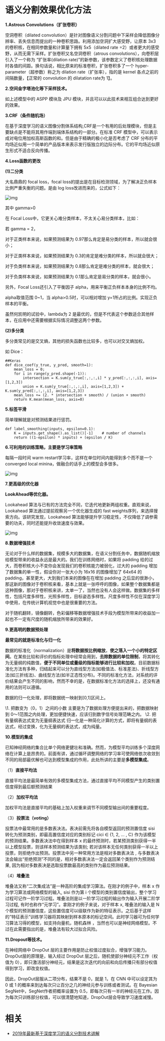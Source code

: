 


# 语义分割效果优化方法

**1.Astrous Convolutions（扩张卷积）**

空洞卷积（dilated convolution）是针对图像语义分割问题中下采样会降低图像分辨率、丢失信息而提出的一种卷积思路。利用添加空洞扩大感受野，让原本 3x3 的卷积核，在相同参数量和计算量下拥有 5x5（dilated rate =2）或者更大的感受野，从而无需下采样。扩张卷积又名空洞卷积（atrous convolutions），向卷积层引入了一个称为 “扩张率(dilation rate)”的新参数，该参数定义了卷积核处理数据时各值的间距。换句话说，相比原来的标准卷积，扩张卷积多了一个 hyper-parameter（超参数）称之为 dilation rate（扩张率），指的是 kernel 各点之前的间隔数量，【正常的 convolution 的 dilatation rate为 1】。

**2.空间金字塔池化等下采样技术。**

如上述模型中的 ASPP 模块及 JPU 模块，并且可以以此技术来相互组合达到更好的效果。

**3.CRF（条件随机场）**

在基于深度学习的语义图像分割体系结构,CRF是一个有用的后处理模块，但是主要缺点是不能将其用作端到端体系结构的一部分。在标准 CRF 模型中，可以表示成对电位用加权高斯函数的和。但是由于精确的极小化是否考虑了 CRF 分布的平均场近似用一个简单的产品版本来表示发行版独立的边际分布。它的平均场近似原生形式不适合反向传播。

**4.Loss函数的更改**

**(1)二分类**

大名鼎鼎的 focal loss，focal loss的提出是在目标检测领域，为了解决正负样本比例严重失衡的问题。是由 log loss改进而来的，公式如下：

![img](https://pic2.zhimg.com/80/v2-7f510d6c0a12f9c7c2c17e43d1633a1d_hd.jpg)

其中 gamma>0

在 Focal Loss中，它更关心难分类样本，不太关心易分类样本，比如：

若 gamma = 2，

对于正类样本来说，如果预测结果为 0.97那么肯定是易分类的样本，所以就会很小；

对于正类样本来说，如果预测结果为 0.3的肯定是难分类的样本，所以就会很大；

对于负类样本来说，如果预测结果为 0.8那么肯定是难分类的样本，就会很大；

对于负类样本来说，如果预测结果为 0.1那么肯定是易分类的样本，就会很小。

另外，Focal Loss还引入了平衡因子 alpha，用来平衡正负样本本身的比例不均。

alpha取值范围 0~1，当 alpha>0.5时，可以相对增加 y=1所占的比例。实现正负样本的平衡。

虽然何凯明的试验中，lambda为 2 是最优的，但是不代表这个参数适合其他样本，在应用中还需要根据实际情况调整这两个参数。

**(2)多分类**

多分类常见的是交叉熵，其他的损失函数也比较多，也可以对交叉熵加权。

如 Dice：

```python3
##Keras
def dice_coef(y_true, y_pred, smooth=1):
    mean_loss = 0;
    for i in range(y_pred.shape(-1)):
        intersection = K.sum(y_true[:,:,:,i] * y_pred[:,:,:,i], axis=[1,2,3])
        union = K.sum(y_true[:,:,:,i], axis=[1,2,3]) + K.sum(y_pred[:,:,:,i], axis=[1,2,3])
    mean_loss += (2. * intersection + smooth) / (union + smooth)
    return K.mean(mean_loss, axis=0)
```

**5.标签平滑**

简单理解就是对预测结果进行惩罚。

```text
def label_smoothing(inputs, epsilon=0.1):
    K = inputs.get_shape().as_list()[-1]    # number of channels
    return ((1-epsilon) * inputs) + (epsilon / K)
```

**6.可利用的训练策略，主要是学习率策略**

每隔一段时间 warm restart学习率，这样在单位时间内能得到多个而不是一个 converged local minina，做融合的话手上的模型会多很多。

![img](https://pic4.zhimg.com/80/v2-2ecb37ad307937e1fdaff387844331ef_hd.jpg)

**7.更高级的优化器**

**LookAhead等优化器。**

Lookahead 算法与已有的方法完全不同，它迭代地更新两组权重。直观来说，Lookahead 算法通过提前观察另一个优化器生成的 fast weights序列，来选择搜索方向。该研究发现，Lookahead 算法能够提升学习稳定性，不仅降低了调参需要的功夫，同时还能提升收敛速度与效果。

![img](https://pic4.zhimg.com/80/v2-54fe7bfce2f4658006e0a9188f1ab097_hd.jpg)

**8.数据增强技术**

无论对于什么样的数据集，规模多大的数据集，在语义分割任务中，数据随机缩放给模型带来的收益永远是最大的。我们在训练网络时，如果将 padding 给的过大，而卷积核大小不变你会发现我们的卷积核能力被弱化，过大的 padding 增加了数据集的单一性，假设你对一张大小为 16x16 的图像增加了 64x64 的 padding，甚至更大，大到我们本来的图像在在增加 padding 之后显的很渺小，那这新的图像对于卷积核来看，基本上就是一张呼呼的图像，如果整个数据集都是这种图像，那对于卷积核来讲，太单一了，当然也没有人会这样做。数据集的多样性，包括尺度多样性，光照多样性，目标姿态多样性。尺度多样性不仅在深度学习中使用，在传统计算机视觉中也是很重要的方法。

对于随机翻转，镜像翻转，色彩偏移等数据增强技术手段为模型所带来的收益加一起也不一定有尺度的随机缩放所带来的效果好。

**9.更高明的数据预处理**

**最常见的就是标准化与归一化**

数据的标准化（normalization）是**将数据按比例缩放**，**使之落入一个小的特定区间**。在某些比较和评价的指标处理中经常会用到，**去除数据的单位限制**，将其转化为无量纲的纯数值，**便于不同单位或量级的指标能够进行比较和加权**。目前数据标准化方法有多种，归结起来可以分为直线型方法(如极值法、标准差法)、折线型方法(如三折线法)、曲线型方法(如半正态性分布)。不同的标准化方法，对系统的评价结果会产生不同的影响，然而不幸的是，在数据标准化方法的选择上，还没有通用的法则可以遵循。

数据的归一化处理，即将数据统一映射到[0,1]区间上。

\1. 把数变为（0，1）之间的小数
主要是为了数据处理方便提出来的，把数据映射到 0～1范围之内处理，更加便捷快速，应该归到数字信号处理范畴之内。
\2. 把有量纲表达式变为无量纲表达式
归一化是一种简化计算的方式，即将有量纲的表达式，经过变换，化为无量纲的表达式，成为纯量。

**10.模型的集成**

已知神经网络的集合比单个网络更健壮和准确。然而，为模型平均训练多个深度网络在计算上是昂贵的。前面有讲，通过循环调整网络的学习率可使网络依次收敛到不同的局部最优解也可达到模型集成的作用，此处所讲的主要是**多模型集成**。

（1）**直接平均法**

直接平均法是最简单有效的多模型集成方法，通过直接平均不同模型产生的类别置信度得到最后额预测结果

（2）**加权平均法**

加权平均法是直接平均的基础上加入权重来调节不同模型输出间的重要程度。

（3）**投票法（voting）**

投票法中最常用的是多数表决法。表决前需先将各自模型返回的预测置信度 sisi 转化为预测类别，即最高置信度对应的类别标记 cici ∈ {1, 2, … , C} 作为该模型的预测结果。多数表决法中在得到样本 x 的最终预测时，若某预测类别获得一半以上模型投票，则该样本预测结果为该类别; 若对该样本无任何类别获得一半以上投票，则拒绝作出预测。投票法中另一种常用方法是相对多数表决法 , 与多数表决法会输出“拒绝预测”不同的是，相对多数表决法一定会返回某个类别作为预测结果, 因为相对多数表决是选取投票数最高的类别作为最后预测结果。

（4）**堆叠法**

堆叠法又称“二次集成法”是一种高阶的集成学习算法。在刚才的例子中，样本 x 作为学习算法或网络模型的输入, sisi 作为第 i 个模型的类别置信度输出，整个学习过程可记作一阶学习过程。堆叠法则是以一阶学习过程的输出作为输入开展二阶学习过程, 有时也称作“元学习”。拿刚才的例子来说，对于样本 x, 堆叠法的输入是 N 个模型的预测置信度，这些置信度可以级联作为新的特征表示。之后基于这样的”特征表示”训练学习器将其映射到样本原本的标记空间。此时学习器可为任何学习算法习得的模型，如支持向量机，随机森林 ，当然也可以是神经网络模型。不过在此需要指出的是，堆叠法有较大过拟合风险。

**11.Dropout等技术。**

在神经网络中 DropOut 层的主要作用是防止权值过度拟合，增强学习能力。DropOut层的原理是，输入经过 DropOut 层之后，随机使部分神经元不工作（权值为 0），即只激活部分神经元，结果是这次迭代的向前和向后传播只有部分权值得到学习，即改变权值。

因此，DropOut层服从二项分布，结果不是 0，就是 1，在 CNN 中可以设定其为 0 或 1 的概率来到达每次只让百分之几的神经元参与训练或者测试。在 Bayesian SegNet中，SegNet作者把概率设置为 0.5，即每次只有一半的神经元在工作。因为每次只训练部分权值，可以很清楚地知道，DropOut层会导致学习速度减慢。




# 相关

- [2019年最新基于深度学习的语义分割技术讲解](https://zhuanlan.zhihu.com/p/76418243)
